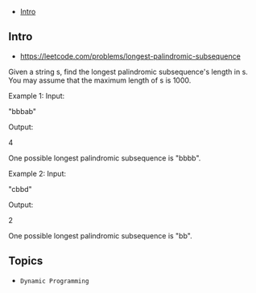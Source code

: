 - [Intro](#intro)

## Intro

- https://leetcode.com/problems/longest-palindromic-subsequence


Given a string s, find the longest palindromic subsequence's length in s. You may assume that the maximum length of s is 1000.

Example 1:
Input: 

"bbbab"

Output: 

4

One possible longest palindromic subsequence is "bbbb".


Example 2:
Input:

"cbbd"

Output:

2

One possible longest palindromic subsequence is "bb".


## Topics

- `Dynamic Programming`


